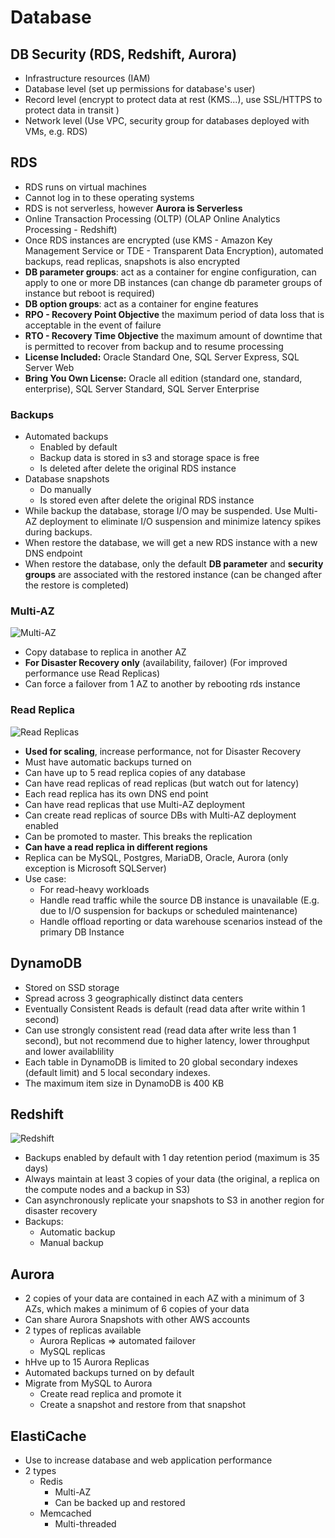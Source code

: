# Database

## DB Security (RDS, Redshift, Aurora)

- Infrastructure resources (IAM)
- Database level (set up permissions for database's user)
- Record level (encrypt to protect data at rest (KMS...), use SSL/HTTPS to protect data in transit )
- Network level (Use VPC, security group for databases deployed with VMs, e.g. RDS)

## RDS

- RDS runs on virtual machines
- Cannot log in to these operating systems
- RDS is not serverless, however **Aurora is Serverless**
- Online Transaction Processing (OLTP) (OLAP Online Analytics Processing - Redshift)
- Once RDS instances are encrypted (use KMS - Amazon Key Management Service or TDE - Transparent Data Encryption), automated backups, read replicas, snapshots is also encrypted
- **DB parameter groups**: act as a container for engine configuration, can apply to one or more DB instances (can change db parameter groups of instance but reboot is required)
- **DB option groups**: act as a container for engine features
- **RPO - Recovery Point Objective** the maximum period of data loss that is acceptable in the event of failure
- **RTO - Recovery Time Objective** the maximum amount of downtime that is permitted to recover from backup and to resume processing
- **License Included:** Oracle Standard One, SQL Server Express, SQL Server Web
- **Bring You Own License:** Oracle all edition (standard one, standard, enterprise), SQL Server Standard, SQL Server Enterprise

### Backups

- Automated backups
    - Enabled by default
    - Backup data is stored in s3 and storage space is free
    - Is deleted after delete the original RDS instance
- Database snapshots
    - Do manually
    - Is stored even after delete the original RDS instance
- While backup the database, storage I/O may be suspended. Use Multi-AZ deployment to eliminate I/O suspension and minimize latency spikes during backups.
- When restore the database, we will get a new RDS instance with a new DNS endpoint
- When restore the database, only the default **DB parameter** and **security groups** are associated with the restored instance (can be changed after the restore is completed)

### Multi-AZ

![Multi-AZ](images/read-replica.png)

- Copy database to replica in another AZ
- **For Disaster Recovery only** (availability, failover) (For improved performance use Read Replicas)
- Can force a failover from 1 AZ to another by rebooting rds instance

### Read Replica

![Read Replicas](images/multi-az.png)

- **Used for scaling**, increase performance, not for Disaster Recovery
- Must have automatic backups turned on
- Can have up to 5 read replica copies of any database
- Can have read replicas of read replicas (but watch out for latency)
- Each read replica has its own DNS end point
- Can have read replicas that use Multi-AZ deployment
- Can create read replicas of source DBs with Multi-AZ deployment enabled
- Can be promoted to master. This breaks the replication
- **Can have a read replica in different regions**
- Replica can be MySQL, Postgres, MariaDB, Oracle, Aurora (only exception is Microsoft SQLServer)
- Use case:
    - For read-heavy workloads
    - Handle read traffic while the source DB instance is unavailable (E.g. due to I/O suspension for backups or scheduled maintenance)
    - Handle offload reporting or data warehouse scenarios instead of the primary DB Instance

## DynamoDB

- Stored on SSD storage
- Spread across 3 geographically distinct data centers
- Eventually Consistent Reads is default (read data after write within 1 second)
- Can use strongly consistent read (read data after write less than 1 second), but not recommend due to higher latency, lower throughput and lower availablility
- Each table in DynamoDB is limited to 20 global secondary indexes (default limit) and 5 local secondary indexes.
- The maximum item size in DynamoDB is 400 KB

## Redshift

![Redshift](images/redshift.png)

- Backups enabled by default with 1 day retention period (maximum is 35 days)
- Always maintain at least 3 copies of your data (the original, a replica on the compute nodes and a backup in S3)
- Can asynchronously replicate your snapshots to S3 in another region for disaster recovery
- Backups:
    - Automatic backup
    - Manual backup

## Aurora

- 2 copies of your data are contained in each AZ with a minimum of 3 AZs, which makes a minimum of 6 copies of your data
- Can share Aurora Snapshots with other AWS accounts
- 2 types of replicas available
    - Aurora Replicas ⇒ automated failover
    - MySQL replicas
- hHve up to 15 Aurora Replicas
- Automated backups turned on by default
- Migrate from MySQL to Aurora
    - Create read replica and promote it
    - Create a snapshot and restore from that snapshot

## ElastiCache

- Use to increase database and web application performance
- 2 types
    - Redis
        - Multi-AZ
        - Can be backed up and restored
    - Memcached
        - Multi-threaded